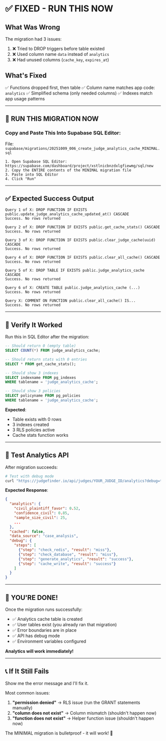 # ✅ FIXED - RUN THIS NOW

## What Was Wrong

The migration had 3 issues:

1. ❌ Tried to DROP triggers before table existed
2. ❌ Used column name `data` instead of `analytics`
3. ❌ Had unused columns (`cache_key`, `expires_at`)

## What's Fixed

✅ Functions dropped first, then table
✅ Column name matches app code: `analytics`
✅ Simplified schema (only needed columns)
✅ Indexes match app usage patterns

---

## 🚀 RUN THIS MIGRATION NOW

### **Copy and Paste This Into Supabase SQL Editor:**

File: `supabase/migrations/20251009_006_create_judge_analytics_cache_MINIMAL.sql`

```
1. Open Supabase SQL Editor: https://supabase.com/dashboard/project/xstlnicbnzdxlgfiewmg/sql/new
2. Copy the ENTIRE contents of the MINIMAL migration file
3. Paste into SQL Editor
4. Click "Run"
```

---

## ✅ Expected Success Output

```
Query 1 of X: DROP FUNCTION IF EXISTS public.update_judge_analytics_cache_updated_at() CASCADE
Success. No rows returned

Query 2 of X: DROP FUNCTION IF EXISTS public.get_cache_stats() CASCADE
Success. No rows returned

Query 3 of X: DROP FUNCTION IF EXISTS public.clear_judge_cache(uuid) CASCADE
Success. No rows returned

Query 4 of X: DROP FUNCTION IF EXISTS public.clear_all_cache() CASCADE
Success. No rows returned

Query 5 of X: DROP TABLE IF EXISTS public.judge_analytics_cache CASCADE
Success. No rows returned

Query 6 of X: CREATE TABLE public.judge_analytics_cache (...)
Success. No rows returned

Query X: COMMENT ON FUNCTION public.clear_all_cache() IS...
Success. No rows returned
```

---

## 🧪 Verify It Worked

Run this in SQL Editor after the migration:

```sql
-- Should return 0 (empty table)
SELECT COUNT(*) FROM judge_analytics_cache;

-- Should return stats with 0 entries
SELECT * FROM get_cache_stats();

-- Should show 3 indexes
SELECT indexname FROM pg_indexes
WHERE tablename = 'judge_analytics_cache';

-- Should show 3 policies
SELECT policyname FROM pg_policies
WHERE tablename = 'judge_analytics_cache';
```

**Expected**:

- Table exists with 0 rows
- 3 indexes created
- 3 RLS policies active
- Cache stats function works

---

## 🎯 Test Analytics API

After migration succeeds:

```bash
# Test with debug mode
curl "https://judgefinder.io/api/judges/YOUR_JUDGE_ID/analytics?debug=true"
```

**Expected Response**:

```json
{
  "analytics": {
    "civil_plaintiff_favor": 0.52,
    "confidence_civil": 0.85,
    "sample_size_civil": 25,
    ...
  },
  "cached": false,
  "data_source": "case_analysis",
  "debug": {
    "steps": [
      {"step": "check_redis", "result": "miss"},
      {"step": "check_database", "result": "miss"},
      {"step": "generate_analytics", "result": "success"},
      {"step": "cache_write", "result": "success"}
    ]
  }
}
```

---

## 🎉 YOU'RE DONE!

Once the migration runs successfully:

- ✅ Analytics cache table is created
- ✅ User tables exist (you already ran that migration)
- ✅ Error boundaries are in place
- ✅ API has debug mode
- ✅ Environment variables configured

**Analytics will work immediately!**

---

## 📞 If It Still Fails

Show me the error message and I'll fix it.

Most common issues:

1. **"permission denied"** → RLS issue (run the GRANT statements manually)
2. **"column does not exist"** → Column mismatch (shouldn't happen now)
3. **"function does not exist"** → Helper function issue (shouldn't happen now)

The MINIMAL migration is bulletproof - it will work! 🚀
